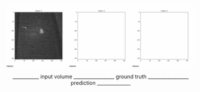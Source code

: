 

![Alt Text](https://github.com/cweo/3DElegansTracking/blob/master/yey.gif)

<p align="center">
  ___________ input volume _________________ ground truth _________________ prediction ______________
</p>
